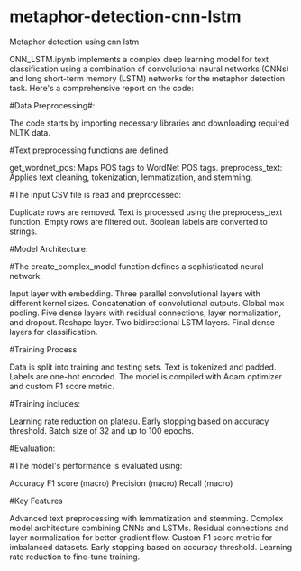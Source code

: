 # metaphor-detection-cnn-lstm
Metaphor detection using cnn lstm


CNN_LSTM.ipynb implements a complex deep learning model for text classification using a combination of convolutional neural networks (CNNs) and long short-term memory (LSTM) networks for the metaphor detection task. Here's a comprehensive report on the code:

#Data Preprocessing#:

The code starts by importing necessary libraries and downloading required NLTK data.

#Text preprocessing functions are defined:

get_wordnet_pos: Maps POS tags to WordNet POS tags.
preprocess_text: Applies text cleaning, tokenization, lemmatization, and stemming.

#The input CSV file is read and preprocessed:

Duplicate rows are removed.
Text is processed using the preprocess_text function.
Empty rows are filtered out.
Boolean labels are converted to strings.

#Model Architecture:

#The create_complex_model function defines a sophisticated neural network:

Input layer with embedding.
Three parallel convolutional layers with different kernel sizes.
Concatenation of convolutional outputs.
Global max pooling.
Five dense layers with residual connections, layer normalization, and dropout.
Reshape layer.
Two bidirectional LSTM layers.
Final dense layers for classification.

#Training Process

Data is split into training and testing sets.
Text is tokenized and padded.
Labels are one-hot encoded.
The model is compiled with Adam optimizer and custom F1 score metric.

#Training includes:

Learning rate reduction on plateau.
Early stopping based on accuracy threshold.
Batch size of 32 and up to 100 epochs.

#Evaluation:

#The model's performance is evaluated using:

Accuracy
F1 score (macro)
Precision (macro)
Recall (macro)

#Key Features

Advanced text preprocessing with lemmatization and stemming.
Complex model architecture combining CNNs and LSTMs.
Residual connections and layer normalization for better gradient flow.
Custom F1 score metric for imbalanced datasets.
Early stopping based on accuracy threshold.
Learning rate reduction to fine-tune training.
